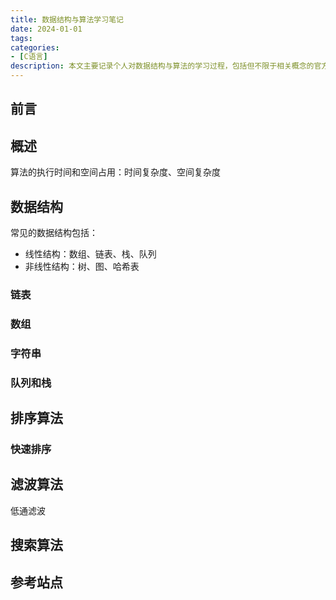```yaml
---
title: 数据结构与算法学习笔记
date: 2024-01-01
tags:
categories:
- [C语言]
description: 本文主要记录个人对数据结构与算法的学习过程，包括但不限于相关概念的官方描述、个人的理解、以及C语言的实现等。
---
```




## 前言


## 概述

算法的执行时间和空间占用：时间复杂度、空间复杂度



## 数据结构

常见的数据结构包括：
- 线性结构：数组、链表、栈、队列
- 非线性结构：树、图、哈希表


### 链表

### 数组

### 字符串

### 队列和栈


## 排序算法

### 快速排序

## 滤波算法

低通滤波

## 搜索算法


## 参考站点


